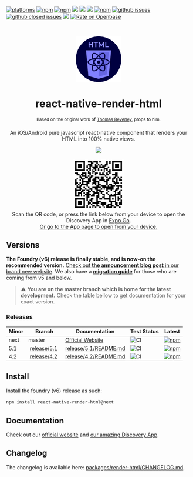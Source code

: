 [![platforms](https://img.shields.io/badge/platforms-Android%20%7C%20iOS%20%7C%20MacOs%20%7C%20Windows-brightgreen.svg?colorB=191A17)](#)
[![npm](https://img.shields.io/npm/v/react-native-render-html/latest)](https://www.npmjs.com/package/react-native-render-html)
[![npm](https://img.shields.io/npm/v/react-native-render-html/next)](https://www.npmjs.com/package/react-native-render-html)
[![](https://img.shields.io/badge/semver-2.0.0-e10079.svg)](https://semver.org/spec/v2.0.0.html)
[![](https://img.shields.io/codecov/c/gh/meliorence/react-native-render-html)](https://codecov.io/gh/meliorence/react-native-render-html)
[![](https://github.com/meliorence/react-native-render-html/workflows/CI/badge.svg?branch=master)](https://github.com/meliorence/react-native-render-html/actions?query=branch%3Amaster+workflow%3ACI)
[![npm](https://img.shields.io/npm/dm/react-native-render-html.svg?colorB=007ec6)](https://www.npmjs.com/package/react-native-render-html)
[![github issues](https://img.shields.io/github/issues/meliorence/react-native-render-html.svg)](https://github.com/meliorence/react-native-render-html/issues)
[![github closed issues](https://img.shields.io/github/issues-closed/meliorence/react-native-render-html.svg?colorB=44cc11)](https://github.com/meliorence/react-native-render-html/issues?q=is%3Aissue+is%3Aclosed)
[![](https://img.shields.io/discord/736906960041148476?label=discord)](https://discord.gg/dbEMMJM)
[![Rate on Openbase](https://badges.openbase.com/js/rating/react-native-render-html.svg)](https://openbase.com/js/react-native-render-html?utm_source=embedded&utm_medium=badge&utm_campaign=rate-badge)

<br>
<p align="center">
    <a href="https://meliorence.github.io/react-native-render-html/"><img width="124" height="124" src="assets/logo.svg"></a>
</p>
<h1 align="center">react-native-render-html</h1>
<p align="center">
  <sup>Based on the original work of <a href="https://github.com/Thomas101">Thomas Beverley</a>, props to him.</sup>
</p>
<p align="center">
An iOS/Android pure javascript react-native component that renders your HTML into 100% native views.
</p>
<p align="center">
    <a href="https://meliorence.github.io/react-native-render-html/"><img src="http://i.giphy.com/26tkmjBLvThP0TSak.gif"></a>
</p>
<p align="center">
  <img src="./assets/discovery-expo-qr.png"/><br>
  Scan the QR code, or press the link below from your device to open the Discovery App in <a href="https://expo.io/client">Expo Go</a>.<br>
<a href="https://expo.io/@jsamr/react-native-render-html-discovery">
  Or go to the App page to open from your device.
</a>
</p>

## Versions

**The Foundry (v6) release is finally stable, and is now-on the recommended
version.** [Check out **the announcement blog post** in our brand new
website](https://meliorence.github.io/react-native-render-html/blog/2021/06/07/foundry-announcement).
We also have a [**migration
guide**](https://meliorence.github.io/react-native-render-html/docs/migration-guide)
for those who are coming from v5 and below.

> :warning: **You are on the master branch which is home for the latest development.**
> Check the table bellow to get documentation for your exact
> version.

### Releases

| Minor | Branch                                                                                    | Documentation                                                                                              | Test Status                                                                                               | Latest                                                                         |
| ----- | ----------------------------------------------------------------------------------------- | ---------------------------------------------------------------------------------------------------------- | --------------------------------------------------------------------------------------------------------- | ------------------------------------------------------------------------------ |
| next  | master                                                                                    | [Official Website](https://meliorence.github.io/react-native-render-html/)                                 | ![CI](https://github.com/meliorence/react-native-render-html/workflows/CI/badge.svg?branch=master)        | [![npm](https://img.shields.io/npm/v/react-native-render-html/next)](#)        |
| 5.1   |  [release/5.1](https://github.com/meliorence/react-native-render-html/tree/release/5.1)   | [release/5.1/README.md](https://github.com/meliorence/react-native-render-html/blob/release/5.1/README.md) | ![CI](https://github.com/meliorence/react-native-render-html/workflows/CI/badge.svg?branch=release%2F5.1) | [![npm](https://img.shields.io/npm/v/react-native-render-html/release/5.1)](#) |
| 4.2   |  [release/4.2](https://github.com/meliorence/react-native-render-html/tree/release/4.2)   | [release/4.2/README.md](https://github.com/meliorence/react-native-render-html/blob/release/4.2/README.md) | ![CI](https://github.com/meliorence/react-native-render-html/workflows/CI/badge.svg?branch=release%2F4.2) | [![npm](https://img.shields.io/npm/v/react-native-render-html/release/4.2)](#) |

<a name="prereleases"></a>

## Install

Install the foundry (v6) release as such:

```bash
npm install react-native-render-html@next
```

## Documentation

Check out our [official website](https://meliorence.github.io/react-native-render-html/) and [our amazing Discovery App](https://expo.io/@jsamr/react-native-render-html-discovery).

## Changelog

The changelog is available here: [packages/render-html/CHANGELOG.md](./packages/render-html/CHANGELOG.md).
